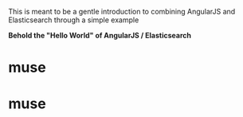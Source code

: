 This is meant to be a gentle introduction to combining AngularJS and Elasticsearch through a simple example

**Behold the "Hello World" of AngularJS / Elasticsearch**
# muse
# muse
